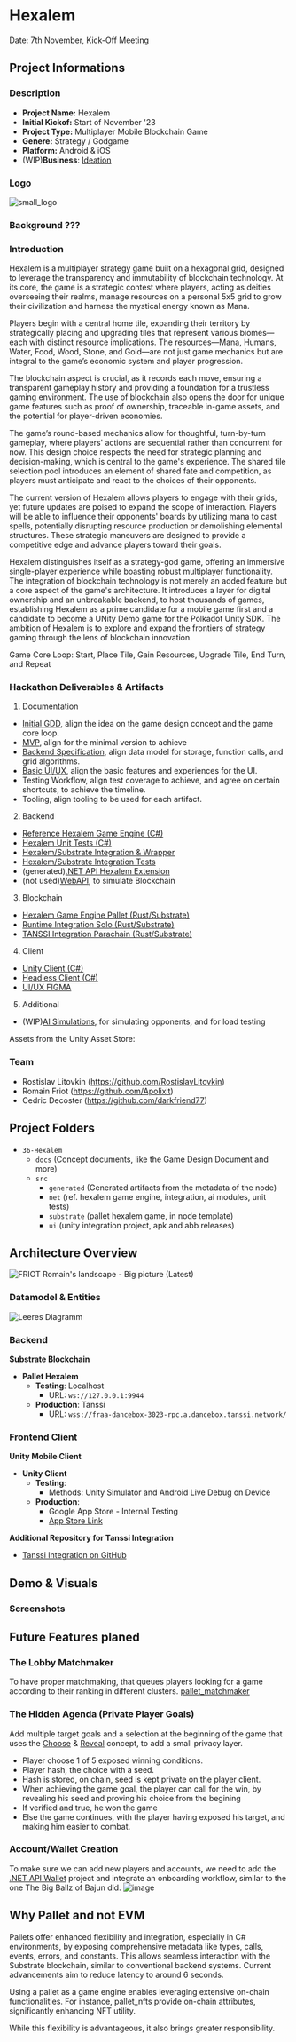 # Hexalem

Date: 7th November, Kick-Off Meeting

## Project Informations

### Description

- **Project Name:** Hexalem  
- **Initial Kickof:** Start of November '23
- **Project Type:** Multiplayer Mobile Blockchain Game
- **Genere:** Strategy / Godgame
- **Platform:** Android & iOS
- (WIP)**Business**: [Ideation](https://github.com/SubstrateGaming/hackathon-2023-winter/blob/main/projects/36-Hexalem/docs/bd-model.md)

### Logo

![small_logo](https://github.com/SubstrateGaming/hackathon-2023-winter/assets/17710198/ef3a3811-a5a0-46c1-ba2a-cdf437df9a0f)

### Background ???

### Introduction

Hexalem is a multiplayer strategy game built on a hexagonal grid, designed to leverage the transparency and immutability of blockchain technology. At its core, the game is a strategic contest where players, acting as deities overseeing their realms, manage resources on a personal 5x5 grid to grow their civilization and harness the mystical energy known as Mana.

Players begin with a central home tile, expanding their territory by strategically placing and upgrading tiles that represent various biomes—each with distinct resource implications. The resources—Mana, Humans, Water, Food, Wood, Stone, and Gold—are not just game mechanics but are integral to the game’s economic system and player progression.

The blockchain aspect is crucial, as it records each move, ensuring a transparent gameplay history and providing a foundation for a trustless gaming environment. The use of blockchain also opens the door for unique game features such as proof of ownership, traceable in-game assets, and the potential for player-driven economies.

The game’s round-based mechanics allow for thoughtful, turn-by-turn gameplay, where players' actions are sequential rather than concurrent for now. This design choice respects the need for strategic planning and decision-making, which is central to the game's experience. The shared tile selection pool introduces an element of shared fate and competition, as players must anticipate and react to the choices of their opponents.

The current version of Hexalem allows players to engage with their grids, yet future updates are poised to expand the scope of interaction. Players will be able to influence their opponents' boards by utilizing mana to cast spells, potentially disrupting resource production or demolishing elemental structures. These strategic maneuvers are designed to provide a competitive edge and advance players toward their goals.

Hexalem distinguishes itself as a strategy-god game, offering an immersive single-player experience while boasting robust multiplayer functionality. The integration of blockchain technology is not merely an added feature but a core aspect of the game's architecture. It introduces a layer for digital ownership and an unbreakable backend, to host thousands of games, establishing Hexalem as a prime candidate for a mobile game first and a candidate to become a UNity Demo game for the Polkadot Unity SDK. The ambition of Hexalem is to explore and expand the frontiers of strategy gaming through the lens of blockchain innovation.

Game Core Loop: Start, Place Tile, Gain Resources, Upgrade Tile, End Turn, and Repeat

### Hackathon Deliverables & Artifacts

1. Documentation
- [Initial GDD](https://github.com/SubstrateGaming/hackathon-2023-winter/blob/main/projects/36-Hexalem/docs/GDD.md), align the idea on the game design concept and the game core loop.
- [MVP](https://github.com/SubstrateGaming/hackathon-2023-winter/blob/main/projects/36-Hexalem/docs/MVP.md), align for the minimal version to achieve
- [Backend Specification](https://github.com/SubstrateGaming/hackathon-2023-winter/blob/main/projects/36-Hexalem/docs/Pallet.md), align data model for storage, function calls, and grid algorithms.
- [Basic UI/UX](https://github.com/SubstrateGaming/hackathon-2023-winter/blob/main/projects/36-Hexalem/docs/UX.md), align the basic features and experiences for the UI.
- Testing Workflow, align test coverage to achieve, and agree on certain shortcuts, to achieve the timeline.
- Tooling, align tooling to be used for each artifact.

2. Backend
- [Reference Hexalem Game Engine (C#)](https://github.com/SubstrateGaming/hackathon-2023-winter/tree/main/projects/36-Hexalem/src/net/Substrate.Hexalem.NET/Substrate.Hexalem.NET)
- [Hexalem Unit Tests (C#)](https://github.com/SubstrateGaming/hackathon-2023-winter/tree/main/projects/36-Hexalem/src/net/Substrate.Hexalem.NET/Substrate.Hexalem.Test)
- [Hexalem/Substrate Integration & Wrapper](https://github.com/SubstrateGaming/hackathon-2023-winter/tree/main/projects/36-Hexalem/src/net/Substrate.Hexalem.NET/Substrate.Hexalem.Integration)
- [Hexalem/Substrate Integration Tests](https://github.com/SubstrateGaming/hackathon-2023-winter/tree/main/projects/36-Hexalem/src/net/Substrate.Hexalem.NET/Substrate.Hexalem.Integration.Test)
- (generated)[.NET API Hexalem Extension](https://github.com/SubstrateGaming/hackathon-2023-winter/tree/main/projects/36-Hexalem/src/net/Substrate.Hexalem.NET/Substrate.Hexalem.NET.NetApiExt)
- (not used)[WebAPI](https://github.com/SubstrateGaming/hackathon-2023-winter/tree/main/projects/36-Hexalem/src/net/Substrate.Hexalem.NET/Substrate.Hexalem.WebAPI), to simulate Blockchain

3. Blockchain
- [Hexalem Game Engine Pallet (Rust/Substrate)](https://github.com/SubstrateGaming/hackathon-2023-winter/blob/main/projects/36-Hexalem/src/substrate/pallets/hexalem/src/lib.rs)
- [Runtime Integration Solo (Rust/Substrate)](https://github.com/SubstrateGaming/hackathon-2023-winter/blob/main/projects/36-Hexalem/src/substrate/runtime/src/lib.rs)
- [TANSSI Integration Parachain (Rust/Substrate)](https://github.com/ajuna-network/tanssi/tree/ds/add_aaa)

4. Client
- [Unity Client (C#)](https://github.com/SubstrateGaming/hackathon-2023-winter/tree/main/projects/36-Hexalem/src/ui/substrate.hexalem.unity)
- [Headless Client (C#)](https://github.com/SubstrateGaming/hackathon-2023-winter/tree/main/projects/36-Hexalem/src/net/Substrate.Hexalem.NET/Substrate.Hexalem.Console)
- [UI/UX FIGMA](https://www.figma.com/file/G2CPE1He0xMv0BgxbBpUFT/Untitled?type=design&node-id=0-1&mode=design&t=Hq3JXp0Fpl9CQ2d0-0)

5. Additional
- (WIP)[AI Simulations](https://github.com/SubstrateGaming/hackathon-2023-winter/tree/main/projects/36-Hexalem/src/net/Substrate.Hexalem.NET/Substrate.Hexalem.Bot), for simulating opponents, and for load testing

Assets from the Unity Asset Store: 

### Team

- Rostislav Litovkin (https://github.com/RostislavLitovkin)
- Romain Friot (https://github.com/Apolixit)
- Cedric Decoster (https://github.com/darkfriend77)

## Project Folders

- `36-Hexalem`
  - `docs` (Concept documents, like the Game Design Document and more)
  - `src`
    - `generated` (Generated artifacts from the metadata of the node)
    - `net` (ref. hexalem game engine, integration, ai modules, unit tests)
    - `substrate` (pallet hexalem game, in node template)
    - `ui` (unity integration project, apk and abb releases)

## Architecture Overview

![FRIOT Romain's landscape - Big picture (Latest)](https://github.com/SubstrateGaming/hackathon-2023-winter/assets/17710198/4fc2323e-457f-461c-b3d0-d608b405c763)

### Datamodel & Entities

![Leeres Diagramm](https://github.com/SubstrateGaming/hackathon-2023-winter/assets/17710198/4259d92f-de42-4767-bec6-c5cf62caab76)

### Backend

**Substrate Blockchain**
- **Pallet Hexalem**
  - **Testing**: Localhost 
    - URL: `ws://127.0.0.1:9944`
  - **Production**: Tanssi 
    - URL: `wss://fraa-dancebox-3023-rpc.a.dancebox.tanssi.network/`

### Frontend Client

**Unity Mobile Client**
- **Unity Client**
  - **Testing**: 
    - Methods: Unity Simulator and Android Live Debug on Device
  - **Production**: 
    - Google App Store - Internal Testing 
    - [App Store Link](https://play.google.com/apps/internaltest/4700550332736328157)

**Additional Repository for Tanssi Integration**
- [Tanssi Integration on GitHub](https://github.com/ajuna-network/tanssi/tree/ds/add_aaa)


## Demo & Visuals

### Screenshots

## Future Features planed

### The Lobby Matchmaker
To have proper matchmaking, that queues players looking for a game according to their ranking in different clusters. [pallet_matchmaker](https://github.com/ajuna-network/pallet-ajuna-matchmaker/blob/master/src/lib.rs)

### The Hidden Agenda (Private Player Goals)
Add multiple target goals and a selection at the beginning of the game that uses the [Choose](https://github.com/ajuna-network/pallet-ajuna-rps/blob/937bd81d823cea007c6ef20f48edc7c0ac752dba/src/lib.rs#L378) & [Reveal](https://github.com/ajuna-network/pallet-ajuna-rps/blob/937bd81d823cea007c6ef20f48edc7c0ac752dba/src/lib.rs#L412) concept, to add a small privacy layer.

  - Player choose 1 of 5 exposed winning conditions.
  - Player hash, the choice with a seed.
  - Hash is stored, on chain, seed is kept private on the player client.
  - When achieving the game goal, the player can call for the win, by revealing his seed and proving his choice from the begining
  - If verified and true, he won the game
  - Else the game continues, with the player having exposed his target, and making him easier to combat.

### Account/Wallet Creation
To make sure we can add new players and accounts, we need to add the [.NET API Wallet](https://github.com/SubstrateGaming/Substrate.NET.Wallet) project and integrate an onboarding workflow, similar to the one The Big Ballz of Bajun did.
![image](https://github.com/SubstrateGaming/hackathon-2023-winter/assets/17710198/8f0db391-ef3a-49b9-937b-bfa82dab5f50)

## Why Pallet and not EVM

Pallets offer enhanced flexibility and integration, especially in C# environments, by exposing comprehensive metadata like types, calls, events, errors, and constants. This allows seamless interaction with the Substrate blockchain, similar to conventional backend systems. Current advancements aim to reduce latency to around 6 seconds.

Using a pallet as a game engine enables leveraging extensive on-chain functionalities. For instance, pallet_nfts provide on-chain attributes, significantly enhancing NFT utility.

While this flexibility is advantageous, it also brings greater responsibility.
